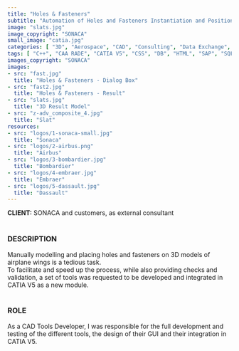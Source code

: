 ```yaml
---
title: "Holes & Fasteners"
subtitle: "Automation of Holes and Fasteners Instantiation and Positionning"
image: "slats.jpg"
image_copyright: "SONACA"
small_image: "catia.jpg"
categories: [ "3D", "Aerospace", "CAD", "Consulting", "Data Exchange", "Network", "Project Management", "Supply Chain", "Support", "Web" ]
tags: [ "C++", "CAA RADE", "CATIA V5", "CSS", "DB", "HTML", "SAP", "SQL", "Scripting", "VPM" ]
images_copyright: "SONACA"
images:
- src: "fast.jpg"
  title: "Holes & Fasteners - Dialog Box"
- src: "fast2.jpg"
  title: "Holes & Fasteners - Result"
- src: "slats.jpg"
  title: "3D Result Model"
- src: "z-adv_composite_4.jpg"
  title: "Slat"
resources:
- src: "logos/1-sonaca-small.jpg"
  title: "Sonaca"
- src: "logos/2-airbus.png"
  title: "Airbus"
- src: "logos/3-bombardier.jpg"
  title: "Bombardier"
- src: "logos/4-embraer.jpg"
  title: "Embraer"
- src: "logos/5-dassault.jpg"
  title: "Dassault"
---
```


<b>CLIENT:</b> SONACA and customers, as external consultant<br>
<br>

<h3>DESCRIPTION</h3>
Manually modelling and placing holes and fasteners on 3D models of airplane wings is a tedious task.<br>
To facilitate and speed up the process, while also providing checks and validation, a set of tools was requested to be developed and integrated in CATIA V5 as a new module.<br>
<br>

<h3>ROLE</h3>
As a CAD Tools Developer, I was responsible for the full development and testing of the different tools, the design of their GUI and their integration in CATIA V5.<br>
